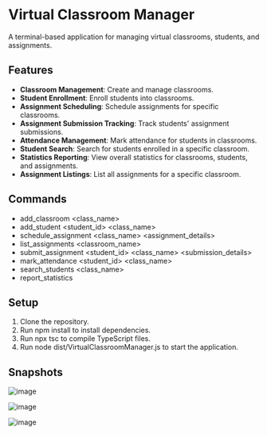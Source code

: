 # Virtual Classroom Manager

A terminal-based application for managing virtual classrooms, students, and assignments.

## Features

- **Classroom Management**: Create and manage classrooms.
- **Student Enrollment**: Enroll students into classrooms.
- **Assignment Scheduling**: Schedule assignments for specific classrooms.
- **Assignment Submission Tracking**: Track students' assignment submissions.
- **Attendance Management**: Mark attendance for students in classrooms.
- **Student Search**: Search for students enrolled in a specific classroom.
- **Statistics Reporting**: View overall statistics for classrooms, students, and assignments.
- **Assignment Listings**: List all assignments for a specific classroom.
  

## Commands

- add_classroom <class_name>
- add_student <student_id> <class_name>
- schedule_assignment <class_name> <assignment_details>
- list_assignments <classroom_name>
- submit_assignment <student_id> <class_name> <submission_details>
- mark_attendance <student_id> <class_name>
- search_students <class_name>
- report_statistics


## Setup

1. Clone the repository.
2. Run npm install to install dependencies.
3. Run npx tsc to compile TypeScript files.
4. Run node dist/VirtualClassroomManager.js to start the application.


## Snapshots 

![image](https://github.com/user-attachments/assets/cd31cedc-73dc-4877-979d-6273db749e26)

![image](https://github.com/user-attachments/assets/5cf4b6c4-facb-4c23-82fe-d0967be9ea32)

![image](https://github.com/user-attachments/assets/cbb18081-04d2-4ba2-9347-459bcfc2d1aa)




